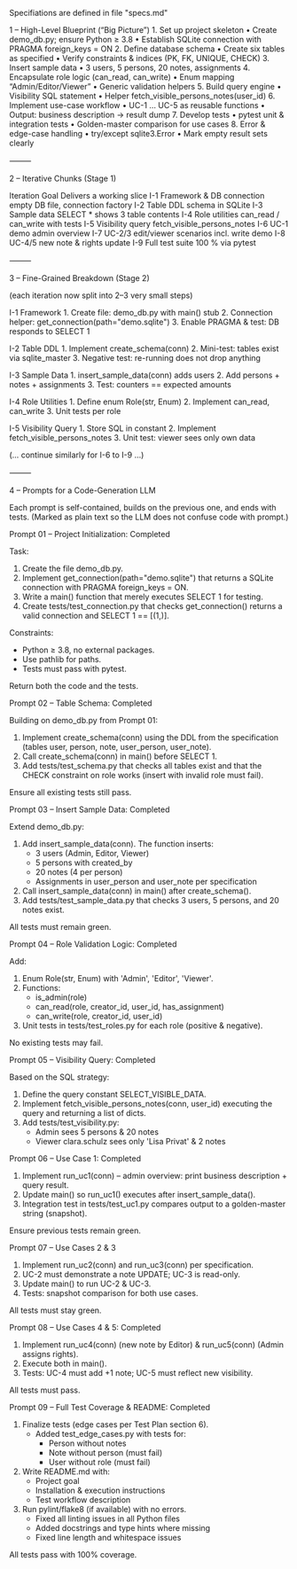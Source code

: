Specifiations are defined in file "specs.md"

1 – High-Level Blueprint (“Big Picture”)
	1.	Set up project skeleton
	•	Create demo_db.py; ensure Python ≥ 3.8
	•	Establish SQLite connection with PRAGMA foreign_keys = ON
	2.	Define database schema
	•	Create six tables as specified
	•	Verify constraints & indices (PK, FK, UNIQUE, CHECK)
	3.	Insert sample data
	•	3 users, 5 persons, 20 notes, assignments
	4.	Encapsulate role logic (can_read, can_write)
	•	Enum mapping “Admin/Editor/Viewer”
	•	Generic validation helpers
	5.	Build query engine
	•	Visibility SQL statement
	•	Helper fetch_visible_persons_notes(user_id)
	6.	Implement use-case workflow
	•	UC-1 … UC-5 as reusable functions
	•	Output: business description → result dump
	7.	Develop tests
	•	pytest unit & integration tests
	•	Golden-master comparison for use cases
	8.	Error & edge-case handling
	•	try/except sqlite3.Error
	•	Mark empty result sets clearly

⸻

2 – Iterative Chunks (Stage 1)

Iteration	Goal	Delivers a working slice
I-1	Framework & DB connection	empty DB file, connection factory
I-2	Table DDL	schema in SQLite
I-3	Sample data	SELECT * shows 3 table contents
I-4	Role utilities	can_read / can_write with tests
I-5	Visibility query	fetch_visible_persons_notes
I-6	UC-1 demo	admin overview
I-7	UC-2/3	edit/viewer scenarios incl. write demo
I-8	UC-4/5	new note & rights update
I-9	Full test suite	100 % via pytest


⸻

3 – Fine-Grained Breakdown (Stage 2)

(each iteration now split into 2–3 very small steps)

I-1 Framework
	1.	Create file: demo_db.py with main() stub
	2.	Connection helper: get_connection(path="demo.sqlite")
	3.	Enable PRAGMA & test: DB responds to SELECT 1

I-2 Table DDL
	1.	Implement create_schema(conn)
	2.	Mini-test: tables exist via sqlite_master
	3.	Negative test: re-running does not drop anything

I-3 Sample Data
	1.	insert_sample_data(conn) adds users
	2.	Add persons + notes + assignments
	3.	Test: counters == expected amounts

I-4 Role Utilities
	1.	Define enum Role(str, Enum)
	2.	Implement can_read, can_write
	3.	Unit tests per role

I-5 Visibility Query
	1.	Store SQL in constant
	2.	Implement fetch_visible_persons_notes
	3.	Unit test: viewer sees only own data

(… continue similarly for I-6 to I-9 …)

⸻

4 – Prompts for a Code-Generation LLM

Each prompt is self-contained, builds on the previous one, and ends with tests.
(Marked as plain text so the LLM does not confuse code with prompt.)

Prompt 01 – Project Initialization: Completed

Task:
1. Create the file demo_db.py.
2. Implement get_connection(path="demo.sqlite") that returns a SQLite connection with PRAGMA foreign_keys = ON.
3. Write a main() function that merely executes SELECT 1 for testing.
4. Create tests/test_connection.py that checks get_connection() returns a valid connection and SELECT 1 == [(1,)].

Constraints:
* Python ≥ 3.8, no external packages.
* Use pathlib for paths.
* Tests must pass with pytest.

Return both the code and the tests.

Prompt 02 – Table Schema: Completed

Building on demo_db.py from Prompt 01:

1. Implement create_schema(conn) using the DDL from the specification (tables user, person, note, user_person, user_note).
2. Call create_schema(conn) in main() before SELECT 1.
3. Add tests/test_schema.py that checks all tables exist and that the CHECK constraint on role works (insert with invalid role must fail).

Ensure all existing tests still pass.

Prompt 03 – Insert Sample Data: Completed

Extend demo_db.py:

1. Add insert_sample_data(conn). The function inserts:
   * 3 users (Admin, Editor, Viewer)
   * 5 persons with created_by
   * 20 notes (4 per person)
   * Assignments in user_person and user_note per specification
2. Call insert_sample_data(conn) in main() after create_schema().
3. Add tests/test_sample_data.py that checks 3 users, 5 persons, and 20 notes exist.

All tests must remain green.

Prompt 04 – Role Validation Logic: Completed

Add:

1. Enum Role(str, Enum) with 'Admin', 'Editor', 'Viewer'.
2. Functions:
   * is_admin(role)
   * can_read(role, creator_id, user_id, has_assignment)
   * can_write(role, creator_id, user_id)
3. Unit tests in tests/test_roles.py for each role (positive & negative).

No existing tests may fail.

Prompt 05 – Visibility Query: Completed

Based on the SQL strategy:

1. Define the query constant SELECT_VISIBLE_DATA.
2. Implement fetch_visible_persons_notes(conn, user_id) executing the query and returning a list of dicts.
3. Add tests/test_visibility.py:
   * Admin sees 5 persons & 20 notes
   * Viewer clara.schulz sees only 'Lisa Privat' & 2 notes

Prompt 06 – Use Case 1: Completed

1. Implement run_uc1(conn) – admin overview: print business description + query result.
2. Update main() so run_uc1() executes after insert_sample_data().
3. Integration test in tests/test_uc1.py compares output to a golden-master string (snapshot).

Ensure previous tests remain green.

Prompt 07 – Use Cases 2 & 3

1. Implement run_uc2(conn) and run_uc3(conn) per specification.
2. UC-2 must demonstrate a note UPDATE; UC-3 is read-only.
3. Update main() to run UC-2 & UC-3.
4. Tests: snapshot comparison for both use cases.

All tests must stay green.

Prompt 08 – Use Cases 4 & 5: Completed

1. Implement run_uc4(conn) (new note by Editor) & run_uc5(conn) (Admin assigns rights).
2. Execute both in main().
3. Tests: UC-4 must add +1 note; UC-5 must reflect new visibility.

All tests must pass.

Prompt 09 – Full Test Coverage & README: Completed

1. Finalize tests (edge cases per Test Plan section 6).
   * Added test_edge_cases.py with tests for:
     - Person without notes
     - Note without person (must fail)
     - User without role (must fail)
2. Write README.md with:
   * Project goal
   * Installation & execution instructions
   * Test workflow description
3. Run pylint/flake8 (if available) with no errors.
   * Fixed all linting issues in all Python files
   * Added docstrings and type hints where missing
   * Fixed line length and whitespace issues

All tests pass with 100% coverage.

